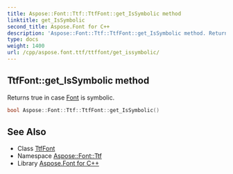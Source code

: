 ```yaml
---
title: Aspose::Font::Ttf::TtfFont::get_IsSymbolic method
linktitle: get_IsSymbolic
second_title: Aspose.Font for C++
description: 'Aspose::Font::Ttf::TtfFont::get_IsSymbolic method. Returns true in case Font is symbolic in C++.'
type: docs
weight: 1400
url: /cpp/aspose.font.ttf/ttffont/get_issymbolic/
---
```

## TtfFont::get_IsSymbolic method


Returns true in case [Font](../../../aspose.font/font/) is symbolic.

```cpp
bool Aspose::Font::Ttf::TtfFont::get_IsSymbolic()
```

## See Also

* Class [TtfFont](../)
* Namespace [Aspose::Font::Ttf](../../)
* Library [Aspose.Font for C++](../../../)
